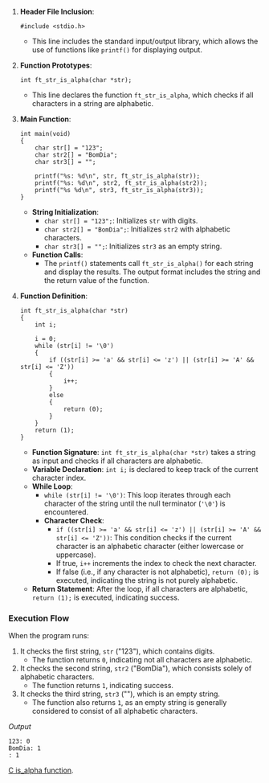 1. **Header File Inclusion**:
   ```
   #include <stdio.h>
   ```
   - This line includes the standard input/output library, which allows the use of functions like `printf()` for displaying output.

2. **Function Prototypes**:
   ```
   int ft_str_is_alpha(char *str);
   ```
   - This line declares the function `ft_str_is_alpha`, which checks if all characters in a string are alphabetic.

3. **Main Function**:
   ```
   int main(void)
   {
       char str[] = "123";
       char str2[] = "BomDia";
       char str3[] = "";

       printf("%s: %d\n", str, ft_str_is_alpha(str));
       printf("%s: %d\n", str2, ft_str_is_alpha(str2));
       printf("%s %d\n", str3, ft_str_is_alpha(str3));
   }
   ```
   - **String Initialization**:
     - `char str[] = "123";`: Initializes `str` with digits.
     - `char str2[] = "BomDia";`: Initializes `str2` with alphabetic characters.
     - `char str3[] = "";`: Initializes `str3` as an empty string.
   - **Function Calls**:
     - The `printf()` statements call `ft_str_is_alpha()` for each string and display the results. The output format includes the string and the return value of the function.

4. **Function Definition**:
   ```
   int ft_str_is_alpha(char *str)
   {
       int i;

       i = 0;
       while (str[i] != '\0')
       {
           if ((str[i] >= 'a' && str[i] <= 'z') || (str[i] >= 'A' && str[i] <= 'Z'))
           {
               i++;
           }
           else
           {
               return (0);
           }
       }
       return (1);
   }
   ```
   - **Function Signature**: `int ft_str_is_alpha(char *str)` takes a string as input and checks if all characters are alphabetic.
   - **Variable Declaration**: `int i;` is declared to keep track of the current character index.
   - **While Loop**: 
     - `while (str[i] != '\0')`: This loop iterates through each character of the string until the null terminator (`'\0'`) is encountered.
     - **Character Check**:
       - `if ((str[i] >= 'a' && str[i] <= 'z') || (str[i] >= 'A' && str[i] <= 'Z'))`: This condition checks if the current character is an alphabetic character (either lowercase or uppercase).
       - If true, `i++` increments the index to check the next character.
       - If false (i.e., if any character is not alphabetic), `return (0);` is executed, indicating the string is not purely alphabetic.
   - **Return Statement**: After the loop, if all characters are alphabetic, `return (1);` is executed, indicating success.

### Execution Flow
When the program runs:
1. It checks the first string, `str` ("123"), which contains digits.
   - The function returns `0`, indicating not all characters are alphabetic.
2. It checks the second string, `str2` ("BomDia"), which consists solely of alphabetic characters.
   - The function returns `1`, indicating success.
3. It checks the third string, `str3` (""), which is an empty string.
   - The function also returns `1`, as an empty string is generally considered to consist of all alphabetic characters.

*Output*
```
123: 0
BomDia: 1
: 1
```

[C is_alpha function](https://www.tutorialspoint.com/c_standard_library/c_function_isalpha.htm).

